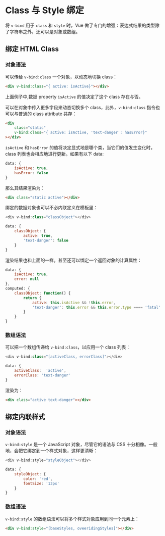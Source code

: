 # Class 与 Style 绑定

将 `v-bind` 用于 `class` 和 `style` 时，Vue 做了专门的增强：表达式结果的类型除了字符串之外，还可以是对象或数组。

## 绑定 HTML Class

### 对象语法

可以传给 `v-bind:class` 一个对象，以动态地切换 class：

```html
<div v-bind:class="{ active: isActive}"></div>
```

上面例子中,数据 property `isActive` 的值决定了这个 class 存在与否。

可以在对象中传入更多字段来动态切换多个 class，此外，`v-bind:class` 指令也可以与普通的 class attribute 共存：

```html
<div 
	class="static" 
	v-bind:class="{ active: isActive, 'text-danger': hasError}"
></div>
```

`isActive` 和 `hasError` 的值将决定显式地是哪个类，当它们的值发生变化时，class 列表也会相应地进行更新。如果有以下 data:

```js
data: {
	isActive: true,
	hasError: false
}
```

那么其结果渲染为：

```html
<div class="static active"></div>
```

绑定的数据对象也可以不必内联定义在模板里：

```js
<div v-bind:class="classObject"></div>

data: {
	classObject: {
		active: true,
		'text-danger': false
	}
}
```

渲染结果也和上面的一样。甚至还可以绑定一个返回对象的计算属性：

```js
data: {
	isActive: true,
	error: null
},
computed: {
	classObject: function() {
		return {
			active: this.isActive && !this.error,
			'text-danger': this.error && this.error.type ==== 'fatal'
		}
	}
}
```

### 数组语法

可以把一个数组传递给 `v-bind:class`，以应用一个 class 列表：

```js
<div v-bind:class="[activeClass, errorClass]"></div>

data: {
	activeClass:  'active',
	errorClass: 'text-danger'
}
```

渲染为：

```html
<div class="active text-danger"></div>
```

## 绑定内联样式

### 对象语法

`v-bind:style` 是一个 JavaScript 对象，尽管它的语法与 CSS 十分相像。一般地，会把它绑定到一个样式对象，这样更清晰：

```js
<div v-bind:style="styleObject"></div>

data: {
	styleObject: {
		color: 'red',
		fontSize: '13px'
	}
}
```

### 数组语法

`v-bind:style` 的数组语法可以将多个样式对象应用到同一个元素上：

```html
<div v-bind:style="[baseStyles, oveeridingStyles]"></div>
```

### 

